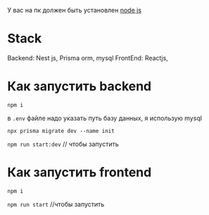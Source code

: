 У вас на пк должен быть установлен <a href="https://nodejs.org/en">node js</a>

# Stack
Backend: Nest js, Prisma orm, mysql
FrontEnd: Reactjs, 


# Как запустить backend


<code>npm i</code>


<p>в <code>.env</code> файле надо указать путь базу данных, я использую mysql </p>

<code>npx prisma migrate dev --name init</code>

<code>npm run start:dev</code> // чтобы запустить

# Как запустить frontend

<code>npm i</code>

<code>npm run start</code> //чтобы запустить
